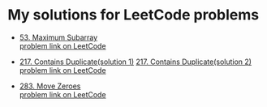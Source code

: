 # My solutions for LeetCode problems
- [53. Maximum Subarray](https://github.com/ShaadyEmad/LeetCode-Python-Solutions/blob/main/53.%20Maximum%20Subarray.py)\
[problem link on LeetCode](https://leetcode.com/problems/maximum-subarray/description/)

- [217. Contains Duplicate(solution 1)](https://github.com/ShaadyEmad/LeetCode-Python-Solutions/blob/main/217.%20Contains%20Duplicate%20(solution%201).py) 
[217. Contains Duplicate(solution 2)](https://github.com/ShaadyEmad/LeetCode-Python-Solutions/blob/main/217.%20Contains%20Duplicate%20(solution%202).py)\
[problem link on LeetCode](https://leetcode.com/problems/contains-duplicate/description/)  

- [283. Move Zeroes](https://github.com/ShaadyEmad/LeetCode-Python-Solutions/blob/main/283.%20Move%20Zeroes.py)\
[problem link on LeetCode](https://leetcode.com/problems/move-zeroes/description/)









